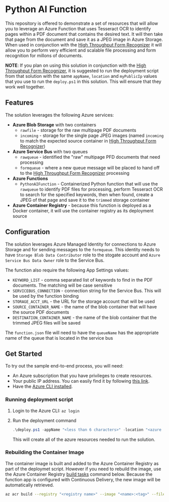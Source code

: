 # Python AI Function

This repository is offered to demonstrate a set of resources that will allow you to leverage an Azure Function that uses Tesseract OCR to identify pages within a PDF document that contains the desired text. It will then take that page from the document and save it as a JPEG image in Azure Storage.  When used in conjunction with the [High Throughput Form Recognizer](https://github.com/mmckechney/HighThroughputFormRecognizer) it will allow you to perform very efficient and scalable file processing and form recognition for millons of documents.  

**NOTE**: If you plan on using this solution in conjunction with the [High Throughput Form Recognizer](https://github.com/mmckechney/HighThroughputFormRecognizer), it is suggested to run the deployment script from that solution with the same `appName`, `location` and `myPublicIp` values that you use to run the `deploy.ps1` in this solution. This will ensure that they work well together.

## Features

The solution leverages the following Azure services:

- **Azure Blob Storage** with two containers
  - `rawfile` - storage for the raw multipage PDF documents
  - `incoming` - storage for the single page JPEG images  (named `incoming` to match the expected source container in  [High Throughput Form Recognizer](https://github.com/mmckechney/HighThroughputFormRecognizer))
- **Azure Service Bus** with two queues
  - `rawqueue` - identified the "raw" multipage PFD documents that need processing
  - `formqueue` - where a new queue message will be placed to hand off to the [High Throughput Form Recognizer](https://github.com/mmckechney/HighThroughputFormRecognizer) processing
- **Azure Functions**
  - `PythonAIFunction` - Containerized Python function that will use the `rawqueue` to identify PDF files for processing, perform Tesseract OCR to search for the specified keywords, then when found, create a JPEG of that page and save it to the `trimmed` storage container
- **Azure Container Registry** - because this function is deployed as a Docker container, it will use the container registry as its deployment source


## Configuration

The solution leverages Azure Managed Identity for connections to Azure Storage and for sending messages to the `formqueue`. This identity needs to have `Storage Blob Data Contributor` role to the stogate account and `Azure Service Bus Data Owner` role to the Service Bus. 

The function also require the following App Settings values:

- `KEYWORD_LIST` - comma separated list of keywords to find in the PDF documents. The matching will be case sensitive
- `SERVICEBUS_CONNECTION` - connection string for the Service Bus. This will be used by the function binding
- `STORAGE_ACCT_URL` - the URL for the storage account that will be used
- `SOURCE_CONTAINER_NAME` - the name of the blob container that will have the source PDF documents
- `DESTINATION_CONTAINER_NAME` - the name of the blob container that the trimmed JPEG files will be saved

The `function.json` file will need to have the `queueName` has the appropriate name of the queue that is located in the service bus

## Get Started

To try out the sample end-to-end process, you will need:

- An Azure subscription that you have privileges to create resources. 
- Your public IP address. You can easily find it by following [this link](https://www.bing.com/search?q=what+is+my+ip).
- Have the [Azure CLI installed](https://docs.microsoft.com/en-us/cli/azure/install-azure-cli).

### Running deployment script

1. Login to the Azure CLI:  `az login`
2. Run the deployment command

    ``` PowerShell
    .\deploy.ps1 -appName "<less than 6 characters>" -location "<azure region>" -myPublicIp "<your public ip address>"

    ```

    This will create all of the azure resources needed to run the solution.

  
### Rebuilding the Container Image

The container image is built and added to the Azure Container Registry as part of the deploymet script. However if you need to rebuild the image, use the Azure Container Registry [build tasks](https://docs.microsoft.com/en-us/azure/container-registry/container-registry-tasks-overview) command below. Because the function app is configured with Continuous Delivery, the new image will be automatically retrieved.
``` bash
az acr build --registry "<registry name>" --image "<name>:<tag>" --file ./DOCKERFILE . --no-logs
```



